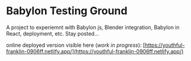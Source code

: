 # Babylon Testing Ground

A project to experiemnt with Babylon js, Blender integration, Babylon in React, deployment, etc. Stay posted...

online deployed version visible here (*work in progress*):
[https://youthful-franklin-0906ff.netlify.app/](https://youthful-franklin-0906ff.netlify.app/)
